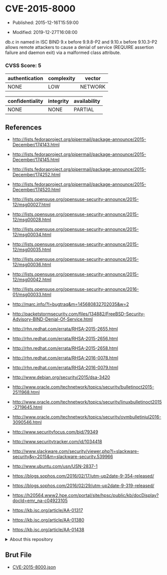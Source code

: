 # CVE-2015-8000

- Published: 2015-12-16T15:59:00

- Modified: 2019-12-27T16:08:00

db.c in named in ISC BIND 9.x before 9.9.8-P2 and 9.10.x before 9.10.3-P2 allows remote attackers to cause a denial of service (REQUIRE assertion failure and daemon exit) via a malformed class attribute.

### CVSS Score: **5**

| authentication | complexity | vector |
| --- | --- | --- |
| NONE | LOW | NETWORK |

| confidentiality | integrity | availability |
| --- | --- | --- |
| NONE | NONE | PARTIAL |

## References

* http://lists.fedoraproject.org/pipermail/package-announce/2015-December/174143.html

* http://lists.fedoraproject.org/pipermail/package-announce/2015-December/174145.html

* http://lists.fedoraproject.org/pipermail/package-announce/2015-December/174252.html

* http://lists.fedoraproject.org/pipermail/package-announce/2015-December/174520.html

* http://lists.opensuse.org/opensuse-security-announce/2015-12/msg00027.html

* http://lists.opensuse.org/opensuse-security-announce/2015-12/msg00028.html

* http://lists.opensuse.org/opensuse-security-announce/2015-12/msg00034.html

* http://lists.opensuse.org/opensuse-security-announce/2015-12/msg00035.html

* http://lists.opensuse.org/opensuse-security-announce/2015-12/msg00036.html

* http://lists.opensuse.org/opensuse-security-announce/2015-12/msg00042.html

* http://lists.opensuse.org/opensuse-security-announce/2016-01/msg00033.html

* http://marc.info/?l=bugtraq&m=145680832702035&w=2

* http://packetstormsecurity.com/files/134882/FreeBSD-Security-Advisory-BIND-Denial-Of-Service.html

* http://rhn.redhat.com/errata/RHSA-2015-2655.html

* http://rhn.redhat.com/errata/RHSA-2015-2656.html

* http://rhn.redhat.com/errata/RHSA-2015-2658.html

* http://rhn.redhat.com/errata/RHSA-2016-0078.html

* http://rhn.redhat.com/errata/RHSA-2016-0079.html

* http://www.debian.org/security/2015/dsa-3420

* http://www.oracle.com/technetwork/topics/security/bulletinoct2015-2511968.html

* http://www.oracle.com/technetwork/topics/security/linuxbulletinoct2015-2719645.html

* http://www.oracle.com/technetwork/topics/security/ovmbulletinjul2016-3090546.html

* http://www.securityfocus.com/bid/79349

* http://www.securitytracker.com/id/1034418

* http://www.slackware.com/security/viewer.php?l=slackware-security&y=2015&m=slackware-security.539966

* http://www.ubuntu.com/usn/USN-2837-1

* https://blogs.sophos.com/2016/02/17/utm-up2date-9-354-released/

* https://blogs.sophos.com/2016/02/29/utm-up2date-9-319-released/

* https://h20564.www2.hpe.com/portal/site/hpsc/public/kb/docDisplay?docId=emr_na-c04923105

* https://kb.isc.org/article/AA-01317

* https://kb.isc.org/article/AA-01380

* https://kb.isc.org/article/AA-01438

<details>
<summary>About this repository</summary> 

  This repository is part of the project [Live Hack CVE](https://github.com/Live-Hack-CVE). Main website can be found [www.live-hack.org](https://www.live-hack.org) 
  
  Made by [Sn0wAlice](https://github.com/Sn0wAlice) for the people that care about security and need to have a feed of the latest CVEs. Hope you enjoy it, don't forget to star the repo and follow me on [Twitter](https://twitter.com/Sn0wAlice) and [Github](https://github.com/Sn0wAlice). And that is my [personnal website](https://www.alice-snow.me/)

  - [Home Page](https://github.com/Live-Hack-CVE)
  - [Framework](https://github.com/Live-Hack-CVE/cve-framework)
  - [CVE database](https://github.com/Live-Hack-CVE/full_database)
  - [Changelog](https://github.com/Live-Hack-CVE/Changelog)
</details>

## Brut File

* [CVE-2015-8000.json](https://raw.githubusercontent.com/Live-Hack-CVE/full_database/main/cves/2015/CVE-2015-8000.json)

